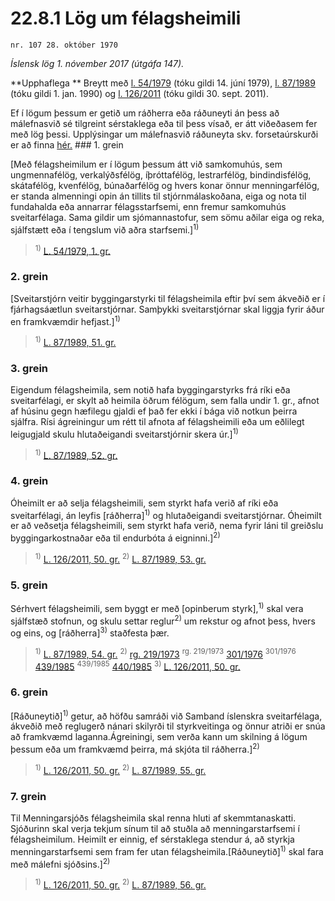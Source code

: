 # 22.8.1 Lög um félagsheimili

`nr. 107 28. október 1970`

_Íslensk lög 1. nóvember 2017 (útgáfa 147)._

**Upphaflega **
Breytt með
[l. 54/1979](https://althingi.is/altext/stjtnr.html#1979054) (tóku gildi 14. júní 1979),
[l. 87/1989](https://althingi.is/altext/stjt/1989.087.html) (tóku gildi 1. jan. 1990) og
[l. 126/2011](https://althingi.is/altext/stjt/2011.126.html) (tóku gildi 30. sept. 2011).

Ef í lögum þessum er getið um ráðherra eða ráðuneyti án þess að málefnasvið sé tilgreint sérstaklega eða til þess vísað, er átt viðeðasem fer með lög þessi. Upplýsingar um málefnasvið ráðuneyta skv. forsetaúrskurði er að finna [hér.](2017015.md) ### 1. grein

[Með félagsheimilum er í lögum þessum átt við samkomuhús, sem ungmennafélög, verkalýðsfélög, íþróttafélög, lestrarfélög, bindindisfélög, skátafélög, kvenfélög, búnaðarfélög og hvers konar önnur menningarfélög, er standa almenningi opin án tillits til stjórnmálaskoðana, eiga og nota til fundahalda eða annarrar félagsstarfsemi, enn fremur samkomuhús sveitarfélaga. Sama gildir um sjómannastofur, sem sömu aðilar eiga og reka, sjálfstætt eða í tengslum við aðra starfsemi.]<sup>1)</sup> 

> <sup>1)</sup> [L. 54/1979, 1. gr.](https://althingi.is/altext/stjtnr.html#1979054?g1)

### 2. grein

[Sveitarstjórn veitir byggingarstyrki til félagsheimila eftir því sem ákveðið er í fjárhagsáætlun sveitarstjórnar. Samþykki sveitarstjórnar skal liggja fyrir áður en framkvæmdir hefjast.]<sup>1)</sup> 

> <sup>1)</sup> [L. 87/1989, 51. gr.](https://althingi.is/altext/stjt/1989.087.html)

### 3. grein

Eigendum félagsheimila, sem notið hafa byggingarstyrks frá ríki eða sveitarfélagi, er skylt að heimila öðrum félögum, sem falla undir 1. gr., afnot af húsinu gegn hæfilegu gjaldi ef það fer ekki í bága við notkun þeirra sjálfra. Rísi ágreiningur um rétt til afnota af félagsheimili eða um eðlilegt leigugjald skulu hlutaðeigandi sveitarstjórnir skera úr.]<sup>1)</sup> 

> <sup>1)</sup> [L. 87/1989, 52. gr.](https://althingi.is/altext/stjt/1989.087.html)

### 4. grein

Óheimilt er að selja félagsheimili, sem styrkt hafa verið af ríki eða sveitarfélagi, án leyfis [ráðherra]<sup>1)</sup> og hlutaðeigandi sveitarstjórnar. Óheimilt er að veðsetja félagsheimili, sem styrkt hafa verið, nema fyrir láni til greiðslu byggingarkostnaðar eða til endurbóta á eigninni.]<sup>2)</sup> 

> <sup>1)</sup> [L. 126/2011, 50. gr.](https://althingi.is/altext/stjt/2011.126.html) <sup>2)</sup> [L. 87/1989, 53. gr.](https://althingi.is/altext/stjt/1989.087.html)

### 5. grein

Sérhvert félagsheimili, sem byggt er með [opinberum styrk],<sup>1)</sup> skal vera sjálfstæð stofnun, og skulu settar reglur<sup>2)</sup> um rekstur og afnot þess, hvers og eins, og [ráðherra]<sup>3)</sup> staðfesta þær.

> <sup>1)</sup> [L. 87/1989, 54. gr.](https://althingi.is/altext/stjt/1989.087.html) <sup>2)</sup> [rg. 219/1973](https://althingi.ishttps://www.reglugerd.is/reglugerdir/allar/nr/219-1973) <sup>rg. 219/1973</sup> [301/1976](https://althingi.ishttps://www.reglugerd.is/reglugerdir/allar/nr/301-1976) <sup>301/1976</sup> [439/1985](https://althingi.ishttps://www.reglugerd.is/reglugerdir/allar/nr/439-1985) <sup>439/1985</sup> [440/1985](https://althingi.ishttps://www.reglugerd.is/reglugerdir/allar/nr/440-1985) <sup>3)</sup> [L. 126/2011, 50. gr.](https://althingi.is/altext/stjt/2011.126.html)

### 6. grein

[Ráðuneytið]<sup>1)</sup> getur, að höfðu samráði við Samband íslenskra sveitarfélaga, ákveðið með reglugerð nánari skilyrði til styrkveitinga og önnur atriði er snúa að framkvæmd laganna.Ágreiningi, sem verða kann um skilning á lögum þessum eða um framkvæmd þeirra, má skjóta til ráðherra.]<sup>2)</sup> 

> <sup>1)</sup> [L. 126/2011, 50. gr.](https://althingi.is/altext/stjt/2011.126.html) <sup>2)</sup> [L. 87/1989, 55. gr.](https://althingi.is/altext/stjt/1989.087.html)

### 7. grein

Til Menningarsjóðs félagsheimila skal renna hluti af skemmtanaskatti. Sjóðurinn skal verja tekjum sínum til að stuðla að menningarstarfsemi í félagsheimilum. Heimilt er einnig, ef sérstaklega stendur á, að styrkja menningarstarfsemi sem fram fer utan félagsheimila.[Ráðuneytið]<sup>1)</sup> skal fara með málefni sjóðsins.]<sup>2)</sup> 

> <sup>1)</sup> [L. 126/2011, 50. gr.](https://althingi.is/altext/stjt/2011.126.html) <sup>2)</sup> [L. 87/1989, 56. gr.](https://althingi.is/altext/stjt/1989.087.html)
